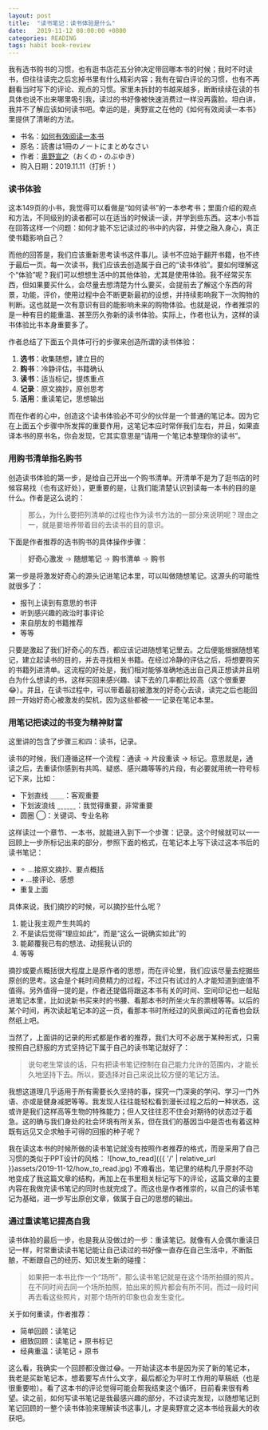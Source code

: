```yaml
---
layout: post
title:  "读书笔记：读书体验是什么"
date:   2019-11-12 08:00:00 +0800
categories: READING
tags: habit book-review
---
```


我有选书购书的习惯，也有逛书店花五分钟决定带回哪本书的时候；我时不时读书，但往往读完之后忘掉书里有什么精彩内容；我有在留白评论的习惯，也有不再翻看当时写下的评论、观点的习惯。家里未拆封的书越来越多，断断续续在读的书具体也说不出来哪里吸引我，读过的书好像被快速消费过一样没再露脸。坦白讲，我并不了解应该如何读书吧。幸运的是，奥野宣之在他的《如何有效阅读一本书》里提供了清晰的方法。

- 书名：[如何有效阅读一本书](https://book.douban.com/subject/26789567/)
- 原名：読書は1冊のノートにまとめなさい
- 作者：[奥野宣之](http://okuno0904.com/about/index.html)（おくの・のぶゆき）
- 购入日期：2019.11.11（打折！）

### 读书体验
这本149页的小书，我觉得可以看做是“如何读书”的一本参考书；里面介绍的观点和方法，不同级别的读者都可以在适当的时候读一读，并学到些东西。这本小书旨在回答这样一个问题：如何才能不忘记读过的书中的内容，并使之融入身心，真正使书籍影响自己？

而他的回答是，我们应该重新思考读书这件事儿。读书不应始于翻开书籍，也不终于最后一页。每一次读书，我们应该去创造属于自己的“读书体验”。要如何理解这个“体验”呢？我们可以想想生活中的其他体验，尤其是使用体验。我不经常买东西，但如果要买什么，会尽量去想清楚为什么要买，会提前去了解这个东西的背景，功能，评价，使用过程中会不断更新最初的设想，并持续影响我下一次购物的判断。这也就是一次有意识有目的能影响未来的购物体验。也就是说，作者推崇的是一种有目的能重温、甚至历久弥新的读书体验。实际上，作者也认为，这样的读书体验比书本身重要多了。

作者总结了下面五个具体可行的步骤来创造所谓的读书体验：
1. **选书**：收集随想，建立目的
2. **购书**：冷静评估，书籍确认
3. **读书**：适当标记，提炼重点
4. **记录**：原文摘抄，原创思考
5. **活用**：重读笔记，思想输出

而在作者的心中，创造这个读书体验必不可少的伙伴是一个普通的笔记本。因为它在上面五个步骤中所发挥的重要作用，这笔记本应时常伴我们左右，并且，如果直译本书的原书名，你会发现，它其实意思是“请用一个笔记本整理你的读书”。

### 用购书清单指名购书
创造读书体验的第一步，是给自己开出一个购书清单。开清单不是为了逛书店的时候容易找（也有这好处），更重要的是，让我们能清楚认识到读每一本书的目的是什么。作者是这么说的：
> 那么，为什么要把列清单的过程也作为读书方法的一部分来说明呢？理由之一，就是要培养带着目的去读书的目的意识。

下面是作者推荐的选书购书的具体操作步骤：

> **好奇心激发** &rarr; **随想笔记** &rarr; **购书清单** &rarr; **购书**

第一步是将激发好奇心的源头记进笔记本里，可以叫做随想笔记。这源头的可能性就很多了：
- 报刊上读到有意思的书评
- 听到感兴趣的政治时事评论
- 来自朋友的书籍推荐
- 等等

只要是激起了我们好奇心的东西，都应该记进随想笔记里去。之后便能根据随想笔记，建立起读书的目的，并去寻找相关书籍。在经过冷静的评估之后，将想要购买的书籍列进清单。这流程的好处是，我们相对能够准确地选出自己真正想读并且明白为什么想读的书，这样买回来感兴趣、读下去的几率都比较高（这个很重要😂）。并且，在读书过程中，可以带着最初被激发的好奇心去读，读完之后也能回顾一开始好奇心被激发的契机，因为这些都被一一记录在笔记本里。

### 用笔记把读过的书变为精神财富
这里讲的包含了步骤三和四：读书，记录。

读书的时候，我们遵循这样一个流程：通读 &rarr; 片段重读 &rarr; 标记。意思就是，通读之后，去重读你感到有共鸣、疑惑、感兴趣等等的片段，有必要就用统一符号标记下来，比如：
- 下划直线 ＿＿：客观重要
- 下划波浪线 ˷˷˷˷˷˷：我觉得重要，非常重要
- 圆圈 ◯：关键词、专业名称

这样读过一个章节、一本书，就能进入到下一个步骤：记录。这个时候就可以一一回顾上一步所标记出来的部分，参照下面的格式，在笔记本上写下读过这本书后的读书笔记：
- ⚬ ...接原文摘抄、要点概括
- ⭑ ...接评论、感想
- 重复上面

具体来说，我们摘抄的时候，可以摘抄些什么呢？
1. 能让我主观产生共鸣的
2. 不是读后觉得”理应如此“，而是“这么一说确实如此”的
3. 能颠覆我已有的想法、动摇我认识的
4. 等等

摘抄或要点概括很大程度上是原作者的思想，而在评论里，我们应该尽量去挖掘些原创的思考。这会是个耗时间费精力的过程，不过只有试过的人才能知道到底值不值得。另外值得一提的是，作者还提倡将跟这本书有关的时间、空间印记也一起贴进笔记本里，比如说新书买来时的书腰、看那本书时所坐火车的票根等等。以后的某个时间，再次读起笔记本的这一页，看那本书时所经过的风景闻过的花香也会跃然纸上吧。

当然了，上面讲的记录的形式都是作者的推荐，我们大可不必居于某种形式，只需按照自己舒服的方式坚持记下属于自己的读书笔记就好了：
> 说句老生常谈的话，只有把读书笔记控制在自己能力允许的范围内，才能长久地坚持下去。所以，要选择对自己来说比较方便的笔记方法。

我想这道理几乎适用于所有需要长久坚持的事，探究一门深奥的学问、学习一门外语、亦或是健身减肥等等。我发现人往往能轻松看到漫长过程之后的一种状态，这或许是我们这样高等生物的特殊能力；但人又往往忍不住会对期待的状态过于着急。这的确与我们身处的社会环境有所关系，但在我们的基因当中是否也有着这种既有远见又企求触手可得的回报的种子呢？

我在读这本书的时候所做的读书笔记就没有按照作者推荐的格式，而是采用了自己习惯的类似于PPT设计的风格：
![how_to_read]({{ '/' | relative_url }}assets/2019-11-12/how_to_read.jpg)
不难看出，笔记里的结构几乎原封不动地变成了我这篇文章的结构，再加上在书里相关标记写下的评论，这篇文章的主要内容在我做完读书笔记的同时也就完成了。而这也是作者推崇的，以自己的读书笔记为基础，进一步写出原创文章，做属于自己的思想的输出。

### 通过重读笔记提高自我
读书体验的最后一步，也是我从没做过的一步：重读笔记。就像有人会偶尔重读日记一样，时常重读读书笔记能让自己读过的书好像一直存在自己生活中，不断酝酿，不断跟自己的经历、知识发生新的碰撞：
> 如果把一本书比作一个“场所”，那么读书笔记就是在这个场所拍摄的照片。在不同时间去同一个场所拍照，拍出来的照片都会有所不同，而过一段时间再去看这些照片，对那个场所的印象也会发生变化。

关于如何重读，作者推荐：
- 简单回顾：读笔记
- 细致回顾：读笔记 + 原书标记
- 经典重温：读笔记 + 原书

这么看，我确实一个回顾都没做过😂。一开始读这本书是因为买了新的笔记本，我老是买新笔记本，想着要写点什么文字，最后都沦为平时工作用的草稿纸（也是很重要啦）。看了这本书的评论觉得可能会帮我结束这个循环，目前看来很有希望。读之前，如何写读书笔记是我最感兴趣的部分，不过读完发现，以随想笔记到笔记回顾的一整个读书体验来理解读书这事儿，才是奥野宣之这本书给我最大的收获吧。
